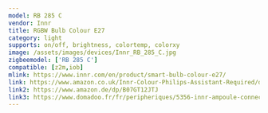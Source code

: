 ```yaml
---
model: RB 285 C
vendor: Innr
title: RGBW Bulb Colour E27
category: light
supports: on/off, brightness, colortemp, colorxy
image: /assets/images/devices/Innr_RB_285_C.jpg
zigbeemodel: ['RB 285 C']
compatible: [z2m,iob]
mlink: https://www.innr.com/en/product/smart-bulb-colour-e27/
link: https://www.amazon.co.uk/Innr-Colour-Philips-Assistant-Required/dp/B07GT1LWDH
link2: https://www.amazon.de/dp/B07GT12JTJ
link3: https://www.domadoo.fr/fr/peripheriques/5356-innr-ampoule-connectee-type-e27-zigbee-30-pack-de-2-ampoules-multicolor-rgbw-blanc-reglable-2200k-a-6500k-8718781552213.html
---
```

